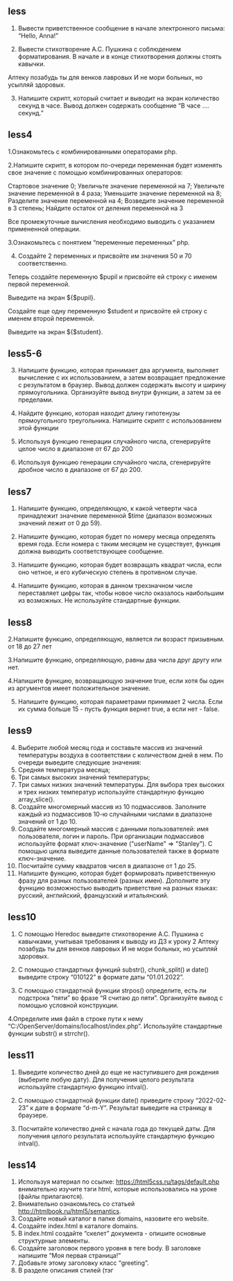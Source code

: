 ## less
1. Вывести приветственное сообщение в начале электронного письма: “Hello, Anna!”

2. Вывести стихотворение А.С. Пушкина с соблюдением форматирования. В начале и в конце стихотворения должны стоять кавычки.

  Аптеку позабудь ты для венков лавровых
  И не мори больных, но усыпляй здоровых.

3. Напишите скрипт, который считает и выводит на экран количество секунд в часе.
Вывод должен содержать сообщение “В часе …. секунд.”

## less4
1.Ознакомьтесь с комбинированными операторами php.

2.Напишите скрипт, в котором по-очереди переменная будет
изменять свое значение с помощью комбинированных
операторов:

Стартовое значение 0;
Увеличьте значение переменной на 7;
Увеличьте значение переменной в 4 раза;
Уменьшите значение переменной на 8;
Разделите значение переменной на 4;
Возведите значение переменной в 3 степень;
Найдите остаток от деления переменной на 3
 
Все промежуточные вычисления необходимо выводить с указанием
примененной операции.

3.Ознакомьтесь с понятием “переменные переменных” php.

4. Создайте 2 переменных и присвойте им значения 50 и 70
соответственно.

Теперь создайте переменную $pupil и присвойте ей строку с именем первой переменной.

Выведите на экран ${$pupil}.

Создайте еще одну переменную $student и присвойте ей строку с именем второй переменной.

Выведите на экран ${$student}.

## less5-6
3. Напишите функцию, которая принимает два аргумента, выполняет вычисление с их использованием, а затем возвращает 
предложение с результатом в браузер. Вывод должен содержать высоту и ширину прямоугольника. Организуйте вывод внутри функции, а затем 
за ее пределами.

4. Найдите функцию, которая находит длину гипотенузы прямоугольного треугольника. Напишите скрипт с использованием этой функции

5. Используя функцию генерации случайного числа, сгенерируйте целое число в диапазоне от 67 до 200

6. Используя функцию генерации случайного числа, сгенерируйте дробное число в диапазоне от 67 до 200.

## less7
1. Напишите функцию, определяющую, к какой четверти часа принадлежит значение переменной $time 
(диапазон возможных значений лежит от 0 до 59).

2. Напишите функцию, которая будет по номеру месяца определять время года. Если номера с таким месяцем не существует, 
функция должна выводить соответствующее сообщение.

3. Напишите функцию, которая будет возвращать квадрат числа, если оно четное, и его кубическую степень в противном случае.

4. Напишите функцию, которая в данном трехзначном числе переставляет цифры так, чтобы новое число оказалось наибольшим из возможных. 
Не используйте стандартные функции.

## less8
2.Напишите функцию, определяющую, является ли возраст призывным. от 18 до 27 лет

3.Напишите функцию, определяющую, равны два числа друг другу или нет.

4.Напишите функцию, возвращающую значение true, если хотя бы один из аргументов имеет положительное значение.

5. Напишите функцию, которая параметрами принимает 2 числа. Если их сумма больше 15 - пусть функция вернет true, а если нет - false.

## less9
4. Выберите любой месяц года и составьте массив из значений температуры воздуха в соответствии с количеством дней в нем.
По очереди выведите следующие значения:
5. Средняя температура месяца;
6. Три самых высоких значений температуры;
7. Три самых низких значений температуры.
Для выбора трех высоких и трех низких температур используйте стандартную функцию array_slice().
8. Создайте многомерный массив из 10 подмассивов. 
Заполните каждый из подмассивов 10-ю случайными числами в диапазоне значений от 1 до 10.
9. Создайте многомерный массив с данными пользователей: имя пользователя, логин и пароль. 
При организации подмассивов используйте формат ключ-значение ("userName" => "Stanley"). 
С помощью цикла выведите данные пользователей также в формате ключ-значение.
10. Посчитайте сумму квадратов чисел в диапазоне от 1 до 25.
11. Напишите функцию, которая будет формировать приветственную фразу для разных пользователей (разных имен). 
Дополните эту функцию возможностью выводить приветствие на разных языках: русский, английский, французский и итальянский.

## less10
1. С помощью Heredoc выведите стихотворение А.С. Пушкина с кавычками, учитывая требования к выводу из ДЗ к уроку 2
Аптеку позабудь ты для венков лавровых
И не мори больных, но усыпляй здоровых.

2. С помощью стандартных функций substr(), chunk_split() и date() выведите строку “010122” в формате даты “01.01.2022”.

3. С помощью стандартной функции strpos() определите, есть ли подстрока “пяти” во фразе “Я считаю до пяти”. Организуйте вывод с помощью условной конструкции.
 
4.Определите имя файл в строке пути к нему “C:/OpenServer/domains/localhost/index.php”. Используйте стандартные функции substr() и strrchr().

## less11
1. Выведите количество дней до еще не наступившего дня рождения (выберите любую дату). Для получения целого результата используйте стандартную функцию intval().

2. С помощью стандартной функции date() приведите строку “2022-02-23” к дате в формате “d-m-Y”. Результат выведите на страницу в браузере.

3. Посчитайте количество дней с начала года до текущей даты. Для получения целого результата используйте стандартную функцию intval().

## less14
1. Используя материал по ссылке: https://html5css.ru/tags/default.php внимательно изучите тэги html, которые использовались на уроке (файлы прилагаются).
2. Внимательно ознакомьтесь со статьей http://htmlbook.ru/html5/semantics.
3. Создайте новый каталог в папке domains, назовите его website.
4. Создайте index.html в каталоге domains.
5. В index.html создайте “скелет” документа - опишите основные структурные элементы.
6. Создайте заголовок первого уровня в теге body. В заголовке напишите “Моя первая страница!”
7. Добавьте этому заголовку класс “greeting”.
8. В разделе описания стилей (тэг <style>) создайте селектор для тэга <body>. Опишите в нем стили: шрифт Arial, размер шрифта 14px, цвет black, межстрочный отступ 1.5 (названия свойств легко находятся в справочнике).
9. В этом же разделе создайте селектор для класса “greeting”.  Установите следующие значения свойств в нем: размер шрифта 36px, цвет #16171c, межстрочный отступ 1.2, все буквы заглавные.
10. После приветствия создайте элемент “абзац”. Воспользуйтесь сайтом-генератором случайного текста https://ru.lipsum.com/  или придумайте свой текст и разместите его в абзаце.
11. Затем создайте заголовок второго уровня. Напишите в нем текст “Она еще очень простая”. Установите ему класс “secondLevel”.
12. Определите следующие стили для нового класса: размер шрифта 30px, межстрочный отступ 1.2, подчеркивание текста.
13. Под заголовком разместите ненумерованный список с 6 пунктами. В каждом пункте напишите немного текста по своему усмотрению. Установите списку класс “list”.
14. Для класса list в разделе стилей установите следующие атрибуты: размер шрифта 20px, все буквы наклонные, стиль маркеров square.
15. Создайте таблицу из 5 строк и 5 столбцов. Установите таблице класс “table”.
16. Для первой строки используйте тэг ‘thead’. Столбцы в ней обозначьте тэгами “th”.
17. Для последней строки используйте тэг “tfoot”, а для остальных строк - “tbody”.
18. Заполните заголовок таблицы названиями столбцов: №, ФИО, E-mail, Пол, Год рождения.
19. Заполните таблицу произвольными данными.
20. Объедините все столбцы в последней строке таблицы. Напишите в ней “Итого: (количество строк)”.
21. В разделе описания стилей установите для элементов .table td (все столбцы td в таблице с классом table) и .table th (все столбцы th в таблице с классом table) значения атрибутов: граница - сплошная линия толщиной в 1px черного цвета, внутренний отступ сверху и снизу - 5px, слева и справа - 10px.
22. Для всей таблицы установите ширину 700px (используйте класс, но не тэг).
23. Для первой и последней строк таблицы установите цвет фона на свое усмотрение.
24. Ориентируйте текст последней строки таблицы по правому краю.
25. Выделите созданные стили и перенесите их в новый документ style.css. Удалите их из файла index.html. Подключите файл стилей к своей странице.

## less16
  
1. При помощи заголовка h1 вывести приветствие “Привет новый пользователь!”   при помощи php скрипта используя команду echo
  
2. Выведите текущую дату, использовать заголовок h3

3. При помощи многомерного php массива  вам необходимо заполнить таблицу следующими данными:Антонов Игорь Владимирович, helloworld@mail.ru, муж, 1986Иванова Кристина Викторовна, helloworld@mail.ru, жен, 1972Борисов Максим Анатольевич, helloworld@mail.ru, муж, 1989Для заголовков таблицы используйте следующие данные: No,  ФИО, E -mail, Пол, Год рождения
  
4. При помощи php  скрипта нарисуйте тело таблиц, для этого вам может  понадобится тег tbody и два вложенных цикла, и две переменные задающие начальный  размер таблицы

## less18
1. Необходимо организовать передачу следующего содержимого  “Это первая строка” из   буфера в переменную при помощи функции ob_get_contents()и в дальнейшем осуществить вывод этой переменной, помните, что любой пользовательский буфер начинается с вызова функции ob_start()и должен заканчиваться к примеру ob_end_clean() 

2. Вывести данный текст  “Это вторая строка” а затем вывести переменную которая содержит пользовательский буфер из пункт 1

3. Нужно  написать свою callback функцию которая перевернет строчку “reverse string”

4. Вам необходимо внести изменения в представленный код и  изменить последовательность символов, так чтобы выводимые значения ранжировались по убыванию 

## less20
1. Необходимо создать общую таблицу с заказами для интернет -магазина  под названием “orders” она должна включать в себя три поля: clientIDproductIDmaterialIDданную таблицу нужно связать с таблицей клиентов “clients” которую также нужно создать, внутри данной таблицы в отдельных полях  должны храниться ФИО клиентов, номер телефона, далее создаем и подключаем таблицу продуктов “products” содержащую поле ID и название продукта, и последней таблицей которую потребуется создать  и подключить будет содержать название материала, назовем ее “material”, она включать в себя поле ID и поле с названием материала. Обратите внимание на то, что поле ID это всегда тип данных  int, остальные поля с типом данных var char, длину символов можете установить 256, в конечном итоге, структура базы данных в инструменте “дизайнер” от phpMyAdmin будет иметь подобный вид: Заполните данные таблицы тестовыми данными, необходимо внести не менее трех любых уникальных записей в каждую из таблиц соблюдая при этом правильную структуру базы данных.

2. Необходимо выполнить SQL запрос к нашей базе данных при котором информация о заказах будет  представлена в виде:  ФИО покупателя, номер телефона, наименование материала, наименование продукта, дату заказа

## less22
1. С помощью PHP скрипта выведите информацию из базы данных над которой вы работали в предыдущем уроке в соответствии с заданной пользователем датой, вывод данных необходимо организовать таким образом, чтобы информация о текущем заказе была расположена отдельно от информации о следующем заказе.В скрипте необходимо предусмотреть вывод информации о возможных ошибках со стороны пользователя, c соответствующим кодом ошибки MySQL таких, как: ●Невозможно подключиться к MySQL (к примеру неправильное имя базы данных, логин или пароль)●Произошла ошибка при выполнении запроса (к примеру неправильный MySQL  запрос

## less25
Необходимо реализовать форму с четырьмя полями и кнопкой отправки данных на сервер, содержимое полей должно быть следующим:●Название вашего любимого города●Введите год //для определения в дальнейшем является ли год високосным ●Введите дату //  для определения в дальнейшем дня недели ●Введите дату вашего дня рождения // для определения количества дней до дня рождения

## less27
Необходимо разработать форму регистрации со встроенной валидациейдля проверки вводимой информации пользователем, форма должна иметь следующие поля для заполнения:●Ваше имя // допускаются кириллица, латиница, пробел, дефис, апостроф●Ваш логин // буквы латинского алфавита любого регистра, цифры от 0 до 9, дефис или нижнее подчеркивание, ограничение длины логина от 2х до 20 символов●Ваш e -mail // используйте функцию filter var ●Ваш пароль // наличие верхнего и нижнего регистра латинского алфавита, наличие минимум одной цифры и специального символа, длина пароля не менее 6 символовВсе поля должны являться обязательными к заполнению. в противном случае должна выводиться ошибка информирующая пользователя о необходимости  заполнения всех полей формы,

## less30
1. Необходимо создать базу данных для хранения данных пользователей содержащую следующие поля: ●ID●Имя●Логин●Пароль //пароли должны хэшироваться для безопасносного храненияТакже не забудьте прописать информацию для пользователя о возможных ошибках при попытке авторизации, таких как:●Невозможно  подключиться к MySQL●Произошла ошибка при выполнении запроса●Неверный логин или пароль

2. Также в главном каталоге хоста необходимо реализовать публичную страницу с любым содержимым, и ссылку на приватную информацию, доступ к которой происходит только  после того  как пользователь авторизуется на сайте, информация на обеих страница может быть самой простой, достаточно любого текста. Также обратите внимание, в случае копирования URL приватной страницы и попытки перехода понему, пользователю должны выбрасываться форма авторизации, для того чтобы пресечь несанкционированный доступ к информации
